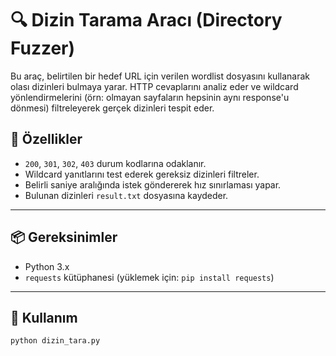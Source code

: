 
# 🔍 Dizin Tarama Aracı (Directory Fuzzer)

Bu araç, belirtilen bir hedef URL için verilen wordlist dosyasını kullanarak olası dizinleri bulmaya yarar. HTTP cevaplarını analiz eder ve wildcard yönlendirmelerini (örn: olmayan sayfaların hepsinin aynı response'u dönmesi) filtreleyerek gerçek dizinleri tespit eder.

## 🚀 Özellikler

- `200`, `301`, `302`, `403` durum kodlarına odaklanır.
- Wildcard yanıtlarını test ederek gereksiz dizinleri filtreler.
- Belirli saniye aralığında istek göndererek hız sınırlaması yapar.
- Bulunan dizinleri `result.txt` dosyasına kaydeder.

---

## 📦 Gereksinimler

- Python 3.x
- `requests` kütüphanesi (yüklemek için: `pip install requests`)

---

## 🧠 Kullanım

```bash
python dizin_tara.py
